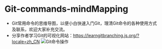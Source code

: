 # Git-commands-mindMapping
* Git常用命令的思维导图，以便小白快速入门Git，理清Git命令的各种使用方式及联系，欢迎大家补充交流。
* 分享作者学习Git的可视化网站：https://learngitbranching.js.org/?locale=zh_CN
![Git命令操作](https://github.com/Ag-epiphany/Git-commands-mindMapping/assets/98681994/9ad2d2e9-7607-48d6-a146-c39b1564b774)
